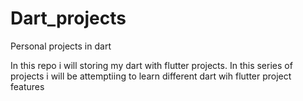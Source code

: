 # Dart_projects
Personal projects in dart

In this repo i will storing my dart with flutter projects.
In this series of projects i will be attemptiing to learn different dart wih flutter project features
